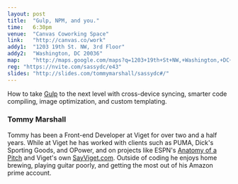 ```yaml
---
layout: post
title:  "Gulp, NPM, and you."
time:   6:30pm
venue:  "Canvas Coworking Space"
link:   "http://canvas.co/work"
addy1:  "1203 19th St. NW, 3rd Floor"
addy2:  "Washington, DC 20036"
map:    "http://maps.google.com/maps?q=1203+19th+St+NW,+Washington,+DC+20036"
reg: "https://nvite.com/sassydc/e43"
slides: "http://slides.com/tommymarshall/sassydc#/"
---
```


How to take [Gulp](http://gulpjs.com/) to the next level with cross-device syncing, smarter code compiling, image optimization, and custom templating.

### Tommy Marshall

Tommy has been a Front-end Developer at Viget for over two and a half years. While at Viget he has worked with clients such as PUMA, Dick's Sporting Goods, and OPower, and on projects like ESPN's [Anatomy of a Pitch](http://espn.go.com/mlb/techniques/pitchanatomy/) and Viget's own [SayViget.com](http://sayviget.com/). Outside of coding he enjoys home brewing, playing guitar poorly, and getting the most out of his Amazon prime account. 
